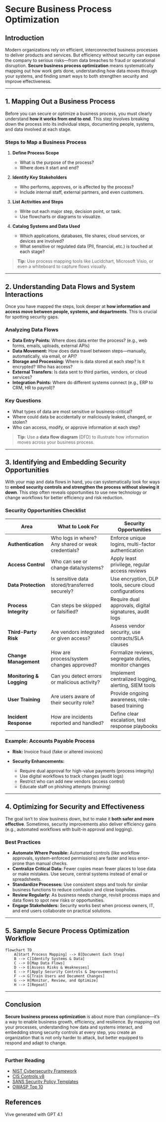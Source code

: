 # Secure Business Process Optimization

## Introduction

Modern organizations rely on efficient, interconnected business processes to deliver products and services. But efficiency without security can expose the company to serious risks—from data breaches to fraud or operational disruption. **Secure business process optimization** means systematically mapping out how work gets done, understanding how data moves through your systems, and finding smart ways to both strengthen security and improve effectiveness.

---

## 1. Mapping Out a Business Process

Before you can secure or optimize a business process, you must clearly understand **how it works from end to end**. This step involves breaking down the process into its individual steps, documenting people, systems, and data involved at each stage.

### Steps to Map a Business Process

1. **Define Process Scope**

   * What is the purpose of the process?
   * Where does it start and end?
2. **Identify Key Stakeholders**

   * Who performs, approves, or is affected by the process?
   * Include internal staff, external partners, and even customers.
3. **List Activities and Steps**

   * Write out each major step, decision point, or task.
   * Use flowcharts or diagrams to visualize.
4. **Catalog Systems and Data Used**

   * Which applications, databases, file shares, cloud services, or devices are involved?
   * What sensitive or regulated data (PII, financial, etc.) is touched at each stage?

> **Tip:** Use process mapping tools like Lucidchart, Microsoft Visio, or even a whiteboard to capture flows visually.

---

## 2. Understanding Data Flows and System Interactions

Once you have mapped the steps, look deeper at **how information and access move between people, systems, and departments**. This is crucial for spotting security gaps.

### Analyzing Data Flows

* **Data Entry Points:**
  Where does data enter the process? (e.g., web forms, emails, uploads, external APIs)
* **Data Movement:**
  How does data travel between steps—manually, automatically, via email, or API?
* **Storage and Processing:**
  Where is data stored at each step? Is it encrypted? Who has access?
* **External Transfers:**
  Is data sent to third parties, vendors, or cloud services?
* **Integration Points:**
  Where do different systems connect (e.g., ERP to CRM, HR to payroll)?

### Key Questions

* What types of data are most sensitive or business-critical?
* Where could data be accidentally or maliciously leaked, changed, or stolen?
* Who can access, modify, or approve information at each step?

> **Tip:** Use a **data flow diagram** (DFD) to illustrate how information moves across your business process.

---

## 3. Identifying and Embedding Security Opportunities

With your map and data flows in hand, you can systematically look for ways to **embed security controls and strengthen the process without slowing it down**. This step often reveals opportunities to use new technology or change workflows for better efficiency and risk reduction.

### Security Opportunities Checklist

| Area                     | What to Look For                                   | Security Opportunities                                 |
| ------------------------ | -------------------------------------------------- | ------------------------------------------------------ |
| **Authentication**       | Who logs in where? Any shared or weak credentials? | Enforce unique logins, multi-factor authentication     |
| **Access Control**       | Who can see or change data/systems?                | Apply least privilege, regular access reviews          |
| **Data Protection**      | Is sensitive data stored/transferred securely?     | Use encryption, DLP tools, secure cloud configurations |
| **Process Integrity**    | Can steps be skipped or falsified?                 | Require dual approvals, digital signatures, audit logs |
| **Third-Party Risk**     | Are vendors integrated or given access?            | Assess vendor security, use contracts/SLA clauses      |
| **Change Management**    | How are process/system changes approved?           | Formalize reviews, segregate duties, monitor changes   |
| **Monitoring & Logging** | Can you detect errors or malicious activity?       | Implement centralized logging, alerting, SIEM tools    |
| **User Training**        | Are users aware of their security role?            | Provide ongoing awareness, role-based training         |
| **Incident Response**    | How are incidents reported and handled?            | Define clear escalation, test response playbooks       |

### Example: Accounts Payable Process

* **Risk:** Invoice fraud (fake or altered invoices)
* **Security Enhancements:**

  * Require dual approval for high-value payments (process integrity)
  * Use digital workflows to track changes (audit logs)
  * Restrict who can add new vendors (access control)
  * Educate staff on phishing attempts (training)

---

## 4. Optimizing for Security and Effectiveness

The goal isn’t to slow business down, but to make it **both safer and more effective**. Sometimes, security improvements also deliver efficiency gains (e.g., automated workflows with built-in approval and logging).

### Best Practices

* **Automate Where Possible:**
  Automated controls (like workflow approvals, system-enforced permissions) are faster and less error-prone than manual checks.
* **Centralize Critical Data:**
  Fewer copies mean fewer places to lose data or make mistakes. Use secure, central systems instead of email or spreadsheets.
* **Standardize Processes:**
  Use consistent steps and tools for similar business functions to reduce confusion and close loopholes.
* **Review Regularly:**
  As business needs change, revisit process maps and data flows to spot new risks or opportunities.
* **Engage Stakeholders:**
  Security works best when process owners, IT, and end users collaborate on practical solutions.

---

## 5. Sample Secure Process Optimization Workflow

```mermaid
flowchart TD
    A[Start Process Mapping] --> B[Document Each Step]
    B --> C[Identify Systems & Data]
    C --> D[Map Data Flows]
    D --> E[Assess Risks & Weaknesses]
    E --> F[Apply Security Controls & Improvements]
    F --> G[Train Users and Document Changes]
    G --> H[Monitor, Review, and Optimize]
    H --> I[Repeat]
```

---

## Conclusion

**Secure business process optimization** is about more than compliance—it’s a way to enable business growth, efficiency, and resilience. By mapping out your processes, understanding how data and systems interact, and embedding strong security controls at every step, you create an organization that is not only harder to attack, but better equipped to respond and adapt to change.

---

### Further Reading

* [NIST Cybersecurity Framework](https://www.nist.gov/cyberframework)
* [CIS Controls v8](https://www.cisecurity.org/controls/v8)
* [SANS Security Policy Templates](https://www.sans.org/information-security-policy/)
* [OWASP Top 10](https://owasp.org/www-project-top-ten/)

## References

Vive generated with GPT 4.1
